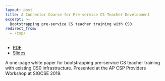 ```yaml
---
layout: post
title: A Connector Course for Pre-service CS Teacher Development
excerpt: >-
  Bootstrapping pre-service CS teacher training with CS0.
redirect_from:
  - /csp/
---
```


- [PDF](https://drive.google.com/open?id=1R3ksUdguWTeQiRyo4FvzsDGGHE0kwpe-)
- [Slides](https://docs.google.com/presentation/d/1LLryDudbNnnw8AoDAXqFSnPXg2ZxXE-k8Yz-XN17PSQ/edit?usp=sharing)

A one-page white paper for bootstrapping pre-service CS teacher training with existing CS0 infrastructure. Presented at the AP CSP Providers Workshop at SIGCSE 2019.
